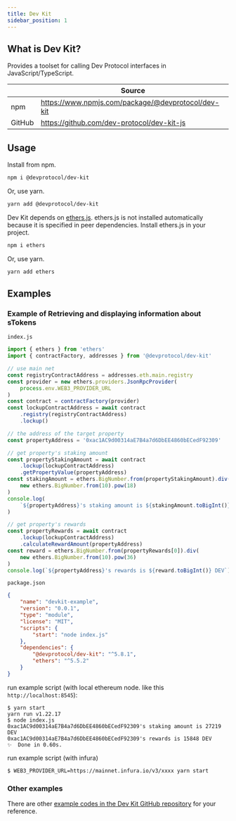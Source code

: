 ```yaml
---
title: Dev Kit
sidebar_position: 1
---
```


## What is Dev Kit?

Provides a toolset for calling Dev Protocol interfaces in JavaScript/TypeScript.

|        | Source                                             |
| ------ | -------------------------------------------------- |
| npm    | https://www.npmjs.com/package/@devprotocol/dev-kit |
| GitHub | https://github.com/dev-protocol/dev-kit-js         |

## Usage

Install from npm.

```bash
npm i @devprotocol/dev-kit
```

Or, use yarn.

```bash
yarn add @devprotocol/dev-kit
```

Dev Kit depends on [ethers.js](https://docs.ethers.io/).
ethers.js is not installed automatically because it is specified in peer dependencies. Install ethers.js in your project.

```bash
npm i ethers
```

Or, use yarn.

```bash
yarn add ethers
```

## Examples

### Example of Retrieving and displaying information about sTokens

`index.js`

```js
import { ethers } from 'ethers'
import { contractFactory, addresses } from '@devprotocol/dev-kit'

// use main net
const registryContractAddress = addresses.eth.main.registry
const provider = new ethers.providers.JsonRpcProvider(
	process.env.WEB3_PROVIDER_URL
)
const contract = contractFactory(provider)
const lockupContractAddress = await contract
	.registry(registryContractAddress)
	.lockup()

// the address of the target property
const propertyAddress = '0xac1AC9d00314aE7B4a7d6DbEE4860bECedF92309'

// get property's staking amount
const propertyStakingAmount = await contract
	.lockup(lockupContractAddress)
	.getPropertyValue(propertyAddress)
const stakingAmount = ethers.BigNumber.from(propertyStakingAmount).div(
	new ethers.BigNumber.from(10).pow(18)
)
console.log(
	`${propertyAddress}'s staking amount is ${stakingAmount.toBigInt()} DEV`
)

// get property's rewards
const propertyRewards = await contract
	.lockup(lockupContractAddress)
	.calculateRewardAmount(propertyAddress)
const reward = ethers.BigNumber.from(propertyRewards[0]).div(
	new ethers.BigNumber.from(10).pow(36)
)
console.log(`${propertyAddress}'s rewards is ${reward.toBigInt()} DEV`)
```

`package.json`

```json
{
	"name": "devkit-example",
	"version": "0.0.1",
	"type": "module",
	"license": "MIT",
	"scripts": {
		"start": "node index.js"
	},
	"dependencies": {
		"@devprotocol/dev-kit": "^5.8.1",
		"ethers": "^5.5.2"
	}
}
```

run example script (with local ethereum node. like this `http://localhost:8545`):

```shell-session
$ yarn start
yarn run v1.22.17
$ node index.js
0xac1AC9d00314aE7B4a7d6DbEE4860bECedF92309's staking amount is 27219 DEV
0xac1AC9d00314aE7B4a7d6DbEE4860bECedF92309's rewards is 15848 DEV
✨  Done in 0.60s.
```

run example script (with infura)

```shell-session
$ WEB3_PROVIDER_URL=https://mainnet.infura.io/v3/xxxx yarn start
```

### Other examples

There are other [example codes in the Dev Kit GitHub repository](https://github.com/dev-protocol/dev-kit-js/tree/main/examples) for your reference.
